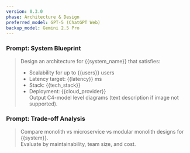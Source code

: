 ```yaml
---
version: 0.3.0
phase: Architecture & Design
preferred_model: GPT-5 (ChatGPT Web)
backup_model: Gemini 2.5 Pro
---
```


### Prompt: System Blueprint
> Design an architecture for {{system_name}} that satisfies:
> - Scalability for up to {{users}} users  
> - Latency target: {{latency}} ms  
> - Stack: {{tech_stack}}  
> - Deployment: {{cloud_provider}}  
> Output C4-model level diagrams (text description if image not supported).

### Prompt: Trade-off Analysis
> Compare monolith vs microservice vs modular monolith designs for {{system}}.  
> Evaluate by maintainability, team size, and cost.
